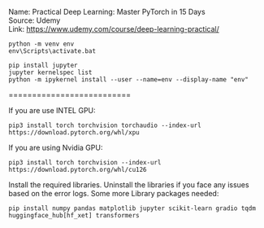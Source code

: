 Name: Practical Deep Learning: Master PyTorch in 15 Days\
Source: Udemy\
Link: https://www.udemy.com/course/deep-learning-practical/

```
python -m venv env
env\Scripts\activate.bat

pip install jupyter
jupyter kernelspec list
python -m ipykernel install --user --name=env --display-name "env"
```
==========================

If you are use INTEL GPU:
```
pip3 install torch torchvision torchaudio --index-url https://download.pytorch.org/whl/xpu
```
If you are using Nvidia GPU:
```
pip3 install torch torchvision --index-url https://download.pytorch.org/whl/cu126
```
Install the required libraries. Uninstall the libraries if you face any issues based on the error logs.
Some more Library packages needed:
```
pip install numpy pandas matplotlib jupyter scikit-learn gradio tqdm huggingface_hub[hf_xet] transformers 
```

